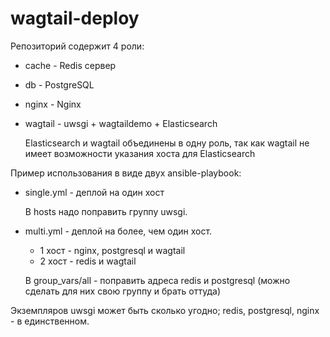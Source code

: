 # wagtail-deploy

Репозиторий содержит 4 роли:

+   cache - Redis сервер
+   db - PostgreSQL
+   nginx - Nginx
+   wagtail - uwsgi + wagtaildemo + Elasticsearch
    
    Elasticsearch и wagtail объединены в одну роль, так как wagtail не имеет возможности указания хоста для Elasticsearch

Пример использования в виде двух ansible-playbook:

+   single.yml - деплой на один хост
    
    В hosts надо поправить группу uwsgi.
+   multi.yml - деплой на более, чем один хост.
    -   1 хост - nginx, postgresql и wagtail
    -   2 хост - redis и wagtail
    
    В group_vars/all - поправить адреса redis и postgresql (можно сделать для них свою группу и брать оттуда)


Экземпляров uwsgi может быть сколько угодно; redis, postgresql, nginx - в единственном.

